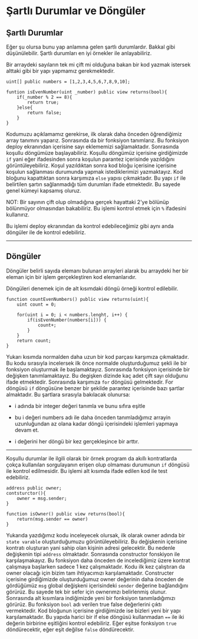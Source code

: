 # Şartlı Durumlar ve Döngüler

## Şartlı Durumlar

Eğer şu olursa bunu yap anlamına gelen şartlı durumlardır. Bakkal gibi düşünülebilir. Şartlı durumları en iyi örnekler ile anlayabiliriz.

Bir arraydeki sayıların tek mi çift mi olduğuna bakan bir kod yazmak istersek alttaki gibi bir yapı yapmamız gerekmektedir.

```solidity
uint[] public numbers = [1,2,3,4,5,6,7,8,9,10];

funtion isEvenNumber(uint _number) public view returns(bool){
    if(_number % 2 == 8){
        return true;
    }else{
        return false;
    }
}
```
 
Kodumuzu açıklamamız gerekirse, ilk olarak daha önceden öğrendiğimiz array tanımını yaparız. Sonrasında da bir fonksiyon tanımlarız. Bu fonksiyon deploy ekranından içerisine sayı eklememizi sağlamaktadır. Sonrasında koşullu döngümüze başlayabiliriz. Koşullu döngümüz içerisine girdiğimizde `if` yani eğer ifadesinden sonra koşulun parantez içerisinde yazıldığını görüntüleyebiliriz. Koşul yazıldıktan sonra kod bloğu içerisine içerisine koşulun sağlanması durumunda yapmak istediklerimizi yazmaktayız. Kod bloğunu kapattıktan sonra karşımıza `else` yapısı çıkmaktadır. Bu yapı `if` ile belirtilen şartın sağlanmadığı tüm durumları ifade etmektedir. Bu sayede genel kümeyi kapsamış oluruz. 

NOT: Bir sayının çift olup olmadığına gerçek hayattaki 2'ye bölünüp bölünmüyor olmasından bakabiliriz. Bu işlemi kontrol etmek için `%` ifadesini kullanırız. 

Bu işlemi deploy ekranından da kontrol edebileceğimiz gibi aynı anda döngüler ile de kontrol edebiliriz.

---

## Döngüler

Döngüler belirli sayıda elemanı bulunan arrayleri alarak bu arraydeki her bir eleman için bir işlem gerçekleştiren kod elemanlarıdır. 

Döngüleri denemek için de alt kısımdaki döngü örneği kontrol edilebilir.

```solidity
function countEvenNumbers() public view returns(uint){
    uint count = 0;

    for(uint i = 0; i < numbers.lenght, i++) {
        if(isEvenNumber(numbers[i])) {
            count+;
        }
    }
    return count;
}
```

Yukarı kısımda normalden daha uzun bir kod parçası karşımıza çıkmaktadır. Bu kodu sırasıyla incelersek ilk önce normalde oluşturduğumuz şekli ile bir fonksiyon oluşturmak ile başlamaktayız. Sonrasında fonksiyon içerisinde bir değişken tanımlamaktayız. Bu degişken dizinde kaç adet çift sayı olduğunu ifade etmektedir. Sonrasında karşımıza `for` döngüsü gelmektedir. For döngüsü `if` döngüsüne benzer bir şekilde parantez içerisinde bazı şartlar almaktadır. Bu şartlara sırasıyla bakılacak olunursa:

- i adında bir integer değeri tanımla ve bunu sıfıra eşitle

- bu i değeri numbers adı ile daha önceden tanımladığımız arrayin uzunluğundan az olana kadar döngü içerisindeki işlemleri yapmaya devam et.

- i değerini her döngü bir kez gerçekleşince bir arttır.

--- 

Koşullu durumlar ile ilgili olarak bir örnek program da akıllı kontratlarda çokça kullanılan sorgulayanın erişen olup olmaması durumunun `if` döngüsü ile kontrol edilmesidir. Bu işlemi alt kısımda ifade edilen kod ile test edebiliriz.

```solidity
address public owner;
contsturctor(){
    owner = msg.sender;
}

function isOwner() public view returns(bool){
    return(msg.sender == owner)
}
```

Yukarıda yazdığımız kodu inceleyecek olursak, ilk olarak owner adında bir `state varable` oluşturduğumuzu görüntüleyebiliriz. Bu değişkenin içerisine kontratı oluşturan yani sahip olan kişinin adresi gelecektir. Bu nedenle değişkenin tipi `address` olmaktadır. Sonrasında constructor fonskiyon ile karşılaşmakayız. Bu fonksiyon daha önceden de incelediğimiz üzere kontrat çalışmaya başlarken sadece 1 kez çalışmaktadır. Kodu ilk kez çalıştıran da owner olacağı için bizim tam ihtiyacımızı karşılamaktadır. Constructer içerisine girdiğimizde oluşturduğumuz owner değerinin daha önceden de gördüğümüz `msg` global değişkeni içerisindeki `sender` değerine bağlandığını görürüz. Bu sayede tek bir sefer için ownerımzı belirlenmiş olunur. Sonrasında alt kısımlara indiğimizde yeni bir fonksiyon tanımladığımızı görürüz. Bu fonksiyon `bool` adı verilen true false değerlerini çıktı vermektedir. Kod bloğunun içerisine girdiğimizde ise bizleri yeni bir yapı karşılamaktadır. Bu yapıda harici bir if else döngüsü kullanmadan `==` ile iki değerin birbirine eşitliğini kontrol edebiliriz. Eğer eşitse fonksiyon `true` döndürecektir, eğer eşit değilse `false` döndürecektir.

